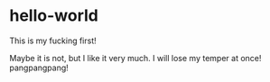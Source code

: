 # hello-world
This is my fucking first!

Maybe it is not, but I like it very much.
I will lose my temper at once!
pangpangpang!
